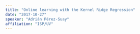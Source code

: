 ```yaml
---
title: "Online learning with the Kernel Ridge Regression"
date: "2017-10-27"
speaker: "Adrián Pérez-Suay"
affiliation: "ISP/UV"
---
```

